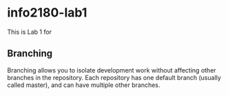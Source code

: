 # info2180-lab1
This is Lab 1 for <Daniel C>
## Branching
Branching allows you to isolate development work without
affecting other branches in the repository. Each repository
has one default branch (usually called master), and can have
multiple other branches.
